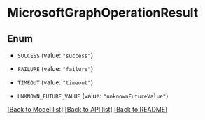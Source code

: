 # MicrosoftGraphOperationResult

## Enum


* `SUCCESS` (value: `"success"`)

* `FAILURE` (value: `"failure"`)

* `TIMEOUT` (value: `"timeout"`)

* `UNKNOWN_FUTURE_VALUE` (value: `"unknownFutureValue"`)


[[Back to Model list]](../README.md#documentation-for-models) [[Back to API list]](../README.md#documentation-for-api-endpoints) [[Back to README]](../README.md)


